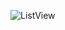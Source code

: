 ![ListView](https://github.com/SapphiraNeysa/MyRecycleView/assets/120432020/18d9927b-e651-4997-b152-f58e8320c50d)
